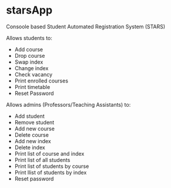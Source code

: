 # starsApp
 
 Consoole based Student Automated Registration System (STARS)
 
 Allows students to:
 - Add course
 - Drop course
 - Swap index
 - Change index
 - Check vacancy
 - Print enrolled courses
 - Print timetable
 - Reset Password
 
 Allows admins (Professors/Teaching Assistants) to:
 - Add student
 - Remove student
 - Add new course
 - Delete course
 - Add new index
 - Delete index
 - Print list of course and index
 - Print list of all students
 - Print list of students by course
 - Print llist of students by index
 - Reset password
